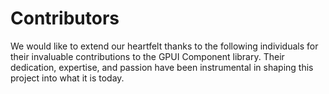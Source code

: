 ---
---

<script setup>
import Contributors from './contributors.vue'
</script>

# Contributors

We would like to extend our heartfelt thanks to the following
individuals for their invaluable contributions to the GPUI Component
library. Their dedication, expertise, and passion have been
instrumental in shaping this project into what it is today.

<Contributors />
